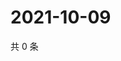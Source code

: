# 2021-10-09

共 0 条

<!-- BEGIN WEIBO -->
<!-- 最后更新时间 Sat Oct 09 2021 10:17:41 GMT+0800 (China Standard Time) -->

<!-- END WEIBO -->
